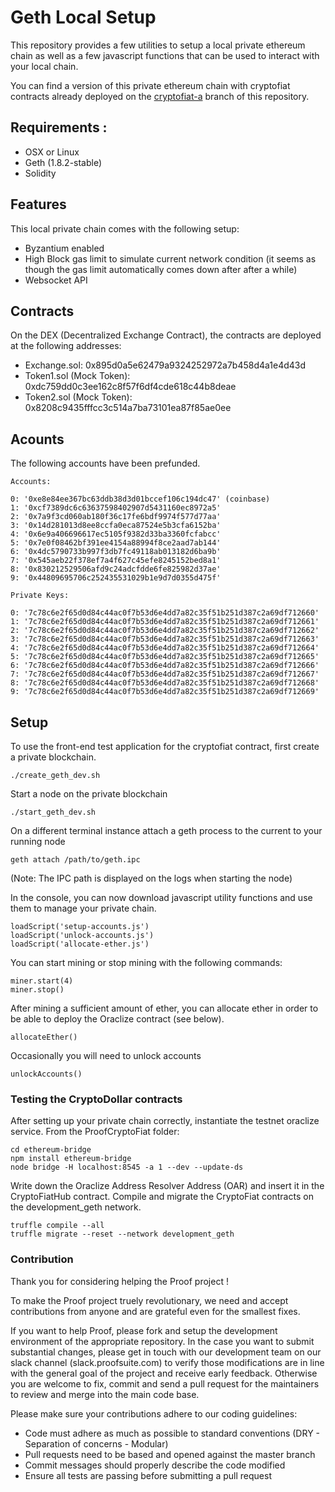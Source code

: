 
# Geth Local Setup
This repository provides a few utilities to setup a local private ethereum chain as well as a few javascript functions that can be used to interact with your local chain.

You can find a version of this private ethereum chain with cryptofiat contracts already deployed on the [cryptofiat-a](https://github.com/ProofSuite/private-geth-chain/tree/cryptofiat-a) branch of this repository.

## Requirements :
- OSX or Linux
- Geth (1.8.2-stable)
- Solidity

## Features

This local private chain comes with the following setup:
- Byzantium enabled
- High Block gas limit to simulate current network condition (it seems as though the gas limit automatically comes down after after a while)
- Websocket API

## Contracts

On the DEX (Decentralized Exchange Contract), the contracts are deployed at the following addresses:

- Exchange.sol: 0x895d0a5e62479a9324252972a7b458d4a1e4d43d
- Token1.sol (Mock Token): 0xdc759dd0c3ee162c8f57f6df4cde618c44b8deae
- Token2.sol (Mock Token): 0x8208c9435fffcc3c514a7ba73101ea87f85ae0ee

## Acounts

The following accounts have been prefunded.

    Accounts:

    0: '0xe8e84ee367bc63ddb38d3d01bccef106c194dc47' (coinbase)
    1: '0xcf7389dc6c63637598402907d5431160ec8972a5'
    2: '0x7a9f3cd060ab180f36c17fe6bdf9974f577d77aa'
    3: '0x14d281013d8ee8ccfa0eca87524e5b3cfa6152ba'
    4: '0x6e9a406696617ec5105f9382d33ba3360fcfabcc'
    5: '0x7e0f08462bf391ee4154a88994f8ce2aad7ab144'
    6: '0x4dc5790733b997f3db7fc49118ab013182d6ba9b'
    7: '0x545aeb22f378ef7a4f627c45efe8245152bed8a1'
    8: '0x830212529506afd9c24adcfdde6fe825982d37ae'
    9: '0x44809695706c252435531029b1e9d7d0355d475f'

    Private Keys:

    0: '7c78c6e2f65d0d84c44ac0f7b53d6e4dd7a82c35f51b251d387c2a69df712660'
    1: '7c78c6e2f65d0d84c44ac0f7b53d6e4dd7a82c35f51b251d387c2a69df712661'
    2: '7c78c6e2f65d0d84c44ac0f7b53d6e4dd7a82c35f51b251d387c2a69df712662'
    3: '7c78c6e2f65d0d84c44ac0f7b53d6e4dd7a82c35f51b251d387c2a69df712663'
    4: '7c78c6e2f65d0d84c44ac0f7b53d6e4dd7a82c35f51b251d387c2a69df712664'
    5: '7c78c6e2f65d0d84c44ac0f7b53d6e4dd7a82c35f51b251d387c2a69df712665'
    6: '7c78c6e2f65d0d84c44ac0f7b53d6e4dd7a82c35f51b251d387c2a69df712666'
    7: '7c78c6e2f65d0d84c44ac0f7b53d6e4dd7a82c35f51b251d387c2a69df712667'
    8: '7c78c6e2f65d0d84c44ac0f7b53d6e4dd7a82c35f51b251d387c2a69df712668'
    9: '7c78c6e2f65d0d84c44ac0f7b53d6e4dd7a82c35f51b251d387c2a69df712669'

## Setup

To use the front-end test application for the cryptofiat contract, first create a private blockchain.

```
./create_geth_dev.sh
```

Start a node on the private blockchain

```
./start_geth_dev.sh
```

On a different terminal instance attach a geth process to the current to your running node

```
geth attach /path/to/geth.ipc
```

(Note: The IPC path is displayed on the logs when starting the node)

In the console, you can now download javascript utility functions and use them to manage your private chain.

```
loadScript('setup-accounts.js')
loadScript('unlock-accounts.js')
loadScript('allocate-ether.js')
```

You can start mining or stop mining with the following commands:

```
miner.start(4)
miner.stop()
```

After mining a sufficient amount of ether, you can allocate ether in order to be able to deploy the Oraclize contract
(see below).

```
allocateEther()
```

Occasionally you will need to unlock accounts

```
unlockAccounts()
```

### Testing the CryptoDollar contracts

After setting up your private chain correctly, instantiate the testnet oraclize service.
From the ProofCryptoFiat folder:

```
cd ethereum-bridge
npm install ethereum-bridge
node bridge -H localhost:8545 -a 1 --dev --update-ds
```

Write down the Oraclize Address Resolver Address (OAR) and insert it in the CryptoFiatHub contract.
Compile and migrate the CryptoFiat contracts on the development_geth network.

```
truffle compile --all
truffle migrate --reset --network development_geth
```

### Contribution

Thank you for considering helping the Proof project !

To make the Proof project truely revolutionary, we need and accept contributions from anyone and are grateful even for the smallest fixes.

If you want to help Proof, please fork and setup the development environment of the appropriate repository.
In the case you want to submit substantial changes, please get in touch with our development team on our slack channel (slack.proofsuite.com) to
verify those modifications are in line with the general goal of the project and receive early feedback. Otherwise you are welcome to fix, commit and
send a pull request for the maintainers to review and merge into the main code base.

Please make sure your contributions adhere to our coding guidelines:

- Code must adhere as much as possible to standard conventions (DRY - Separation of concerns - Modular)
- Pull requests need to be based and opened against the master branch
- Commit messages should properly describe the code modified
- Ensure all tests are passing before submitting a pull request




